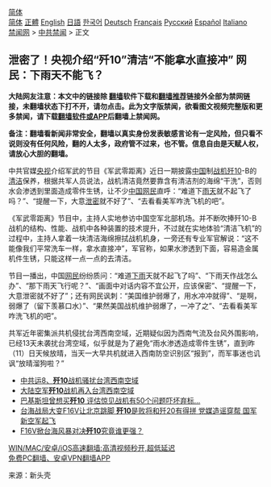  <!-- 面包屑导航 --> <div class="breadcrumb"><!-- GTranslate: https://gtranslate.io/ -->  <div class="switcher notranslate">  <div class="selected">  <a href="#" onclick="return false;"> 简体</a>  </div>  <div class="option">  <a href="https://www.bannedbook.org" onclick="doGTranslate('zh-CN|zh-CN');jQuery('div.switcher div.selected a').html(jQuery(this).html());return false;" title="简体中文" class="nturl selected"> 简体</a>  <a href="https://www.bannedbook.org/zh-tw/" onclick="doGTranslate('zh-CN|zh-TW');jQuery('div.switcher div.selected a').html(jQuery(this).html());return false;" title="繁體中文" class="nturl"> 正體</a>  <a href="https://www.bannedbook.org/en/" onclick="doGTranslate('zh-CN|en');jQuery('div.switcher div.selected a').html(jQuery(this).html());return false;" title="English" class="nturl"> English</a>  <a href="https://www.bannedbook.org/ja/" onclick="doGTranslate('zh-CN|ja');jQuery('div.switcher div.selected a').html(jQuery(this).html());return false;" title="日本語" class="nturl"> 日語</a>  <a href="https://www.bannedbook.org/ko/" onclick="doGTranslate('zh-CN|ko');jQuery('div.switcher div.selected a').html(jQuery(this).html());return false;" title="한국어" class="nturl"> 한국어</a>  <a href="https://www.bannedbook.org/de/" onclick="doGTranslate('zh-CN|de');jQuery('div.switcher div.selected a').html(jQuery(this).html());return false;" title="Deutsch" class="nturl"> Deutsch</a>  <a href="https://www.bannedbook.org/fr/" onclick="doGTranslate('zh-CN|fr');jQuery('div.switcher div.selected a').html(jQuery(this).html());return false;" title="Français" class="nturl"> Français</a>  <a href="https://www.bannedbook.org/ru/" onclick="doGTranslate('zh-CN|ru');jQuery('div.switcher div.selected a').html(jQuery(this).html());return false;" title="Русский" class="nturl"> Русский</a>  <a href="https://www.bannedbook.org/es/" onclick="doGTranslate('zh-CN|es');jQuery('div.switcher div.selected a').html(jQuery(this).html());return false;" title="Español" class="nturl"> Español</a>  <a href="https://www.bannedbook.org/it/" onclick="doGTranslate('zh-CN|it');jQuery('div.switcher div.selected a').html(jQuery(this).html());return false;" title="Italiano" class="nturl"> Italiano</a>  </div>  </div>      <div class='breadcrumb-sub'><!-- Breadcrumb NavXT 6.3.0 --> <a href="https://www.bannedbook.org/" class="home">禁闻网</a> &gt; <a href="https://www.bannedbook.org/bnews/cbnews/" class="category">中共禁闻</a> &gt; 正文</div></div><h2>泄密了！央视介绍“歼10”清洁“不能拿水直接冲” 网民：下雨天不能飞？</h2> <p class="notice"><b>大陆网友注意：本文中的链接除 <a href="https://github.com/bannedbook/fanqiang" >翻墙</a>软件下载和<a href="https://github.com/killgcd/justmysocks/blob/master/README.md">翻墙推荐</a>链接外全部为禁网链接，未翻墙状态下打不开，请勿点击。此为文字版禁闻，欲看图文视频完整版和更多禁闻，请下载<a href="https://github.com/bannedbook/fanqiang">翻墙软件或APP</a>后翻墙上禁闻网。</p><p>备注：翻墙看新闻非常安全，翻墙以真实身份发表敏感言论有一定风险，但只看不说则没有任何风险，翻的人太多，政府管不过来，也不管。信息自由是天赋人权，请放心大胆的翻墙。</b></p>  <div class="entry"> <p id="conimg">中共官媒<a href="https://www.bannedbook.org/bnews/tag/%e5%a4%ae%e8%a7%86/" class="st_tag internal_tag" rel="tag" title="标签 央视 下的日志">央视</a>介绍军武的节目《军武零距离》近日一期披露<span class='wp_keywordlink_affiliate'><a href="https://www.bannedbook.org/" title="中国" target="_blank">中国</a></span>制<a href="https://www.bannedbook.org/bnews/tag/%e6%88%98%e6%9c%ba/" class="st_tag internal_tag" rel="tag" title="标签 战机 下的日志">战机</a><a href="https://www.bannedbook.org/bnews/tag/%e6%ad%bc10/" class="st_tag internal_tag" rel="tag" title="标签 歼10 下的日志">歼10</a>-B的<a href="https://www.bannedbook.org/bnews/tag/%E6%B8%85%E6%B4%81/" class="st_tag internal_tag" rel="tag" title="标签 清洁 下的日志">清洁</a>保养，根据共军人员说法，战机清洁竟然要靠含有清洁剂的海绵“干洗”，否则水会渗透到里面造成零件生锈，让不少<a href="https://www.bannedbook.org/bnews/tag/%E4%B8%AD%E5%9B%BD%E7%BD%91%E6%B0%91/" class="st_tag internal_tag" rel="tag" title="标签 中国网民 下的日志">中国网民</a>直呼：“难道下<a href="https://www.bannedbook.org/bnews/tag/%E9%9B%A8%E5%A4%A9/" class="st_tag internal_tag" rel="tag" title="标签 雨天 下的日志">雨天</a>就不起飞了吗？”、“提醒一下，大意<a href="https://www.bannedbook.org/bnews/tag/%E6%B3%84%E5%AF%86/" class="st_tag internal_tag" rel="tag" title="标签 泄密 下的日志">泄密</a>就不好了”、“去看看美军咋洗飞机的吧”。</p> <p>《军武零距离》节目中，主持人实地参访中国空军北部机场。并不断吹捧歼10-B战机的结构、性能、战机中各种装置的技术提升，不过就在实地体验“清洁飞机”的过程中，主持人拿着一块清洁海绵擦拭战机机身，一旁还有专业军官解说：“这不能像我们平常洗车一样，拿水直接冲”，军官称，如果水渗透到下面，容易造金属机件生锈，只能这样一点一点的去清洁。</p>  <p>节目一播出，中国<a href="https://www.bannedbook.org/bnews/tag/%e7%bd%91%e6%b0%91/" class="st_tag internal_tag" rel="tag" title="标签 网民 下的日志">网民</a>纷纷质问：“难道<a href="https://www.bannedbook.org/bnews/tag/%E4%B8%8B%E9%9B%A8/" class="st_tag internal_tag" rel="tag" title="标签 下雨 下的日志">下雨</a>天就不起飞了吗”、“下雨天作战怎么办”、“那下雨天飞行呢？”、“画面中对话内容不宜公开，应该保密”、“提醒一下，大意泄密就不好了”；还有网民讽刺：“美国维护弱爆了，用水冲冲就得”、“是啊，弱爆了（留下羡慕口水）”、“果然美国战机维护弱爆了，一冲了之”、“去看看美军咋洗飞机的吧”。</p> <p>共军近年密集派共机侵扰台湾西南空域，近期疑似因为西南气流及台风外围影响，已经13天未袭扰台湾空域，似乎就是为了避免“雨水渗透造成零件生锈”，直到昨（11）日天候放晴，当天一大早共机就进入西南防空识别区“报到”，而军事迷也讥讽“放晴溜狗啦？”</p>  <ul class='op-related-articles' title='相关阅读'> <li><a href='https://www.bannedbook.org/bnews/headline/20200617/1346345.html' target='_blank'>中共运8、<b>歼10</b>战机骚扰台湾西南空域</a></li> <li><a href='https://www.bannedbook.org/bnews/baitai/20200616/1345866.html' target='_blank'>大陆空军<b>歼10</b>战机再入台湾西南空域</a></li> <li><a href='https://www.bannedbook.org/bnews/cnnews/20191028/1214060.html' target='_blank'>巴基斯坦曾想买<b>歼10</b> 评估惊见战机有50个问题吓坏弃标…</a></li> <li><a href='https://www.bannedbook.org/bnews/topimagenews/20190824/1179971.html' target='_blank'>台海战局大变F16V让北京跳脚 <b>歼10</b>是败将和歼20有得拼 党媒造谣穿帮 国军新空军起飞</a></li> <li><a href='https://www.bannedbook.org/bnews/cbnews/20190820/1177745.html' target='_blank'>F16V掀台海风暴对决<b>歼10</b>究竟谁更强？</a></li> </ul> <p class="texttj"> <a href="https://github.com/bannedbook/fanqiang/wiki/V2ray%E6%9C%BA%E5%9C%BA" target="_blank">WIN/MAC/安卓/iOS高速翻墙:高清视频秒开,超低延迟</a><br/> <a href="https://github.com/bannedbook/fanqiang/wiki/%E7%A6%81%E9%97%BB%E7%BD%91%E5%AE%89%E5%8D%93%E7%BF%BB%E5%A2%99%E6%96%B0%E9%97%BBAPP" target="_blank">免费PC翻墙、安卓VPN翻墙APP</a></p><p> 来源：新头壳 </p> <a name='sharetosocial'></a>  <div style="margin-bottom:5px;padding-bottom:5px;clear:both"> <div id="archive-pix-1" class="banner-ads"> <!-- AuctionX Display platform tag START --> <div id="26318x728x90x621x_ADSLOT2" clicktrack="%%CLICK_URL_ESC%%"></div> <!-- AuctionX Display platform tag END --> </div> <div id="archive-pix-2" class="banner-ads"> <!-- AuctionX Display platform tag START --> <div id="26315x300x250x621x_ADSLOT2" clicktrack="%%CLICK_URL_ESC%%"></div> <!-- AuctionX Display platform tag END --> </div> </div>  <div id="archive-pix-1" class="banner-ads"> <!-- AuctionX Display platform tag START --> <div id="26318x728x90x621x_ADSLOT3" clicktrack="%%CLICK_URL_ESC%%"></div> <!-- AuctionX Display platform tag END --> </div> </div><!--END ENTRY--> 